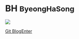 <!-- _coverpage.md -->


# BH <small>ByeongHaSong</small>

<!-- background image -->
![](_asset/python.png)


[Git Blog](https://TaeJuneJoung.github.io)[Enter](/python/why_python.md)


<!-- background color -->
<!-- ![color](#fcb69f) -->
